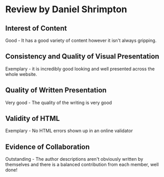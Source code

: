 # Review by Daniel Shrimpton

## Interest of Content
Good - It has a good variety of content however it isn't always gripping.

## Consistency and Quality of Visual Presentation
Exemplary - it is incredibly good looking and well presented across the whole website.

## Quality of Written Presentation
Very good - The quality of the writing is very good

## Validity of HTML
Exemplary - No HTML errors shown up in an online validator

## Evidence of Collaboration
Outstanding - The author descriptions aren't obviously written by themselves and there is a balanced contribution from each member, well done!
